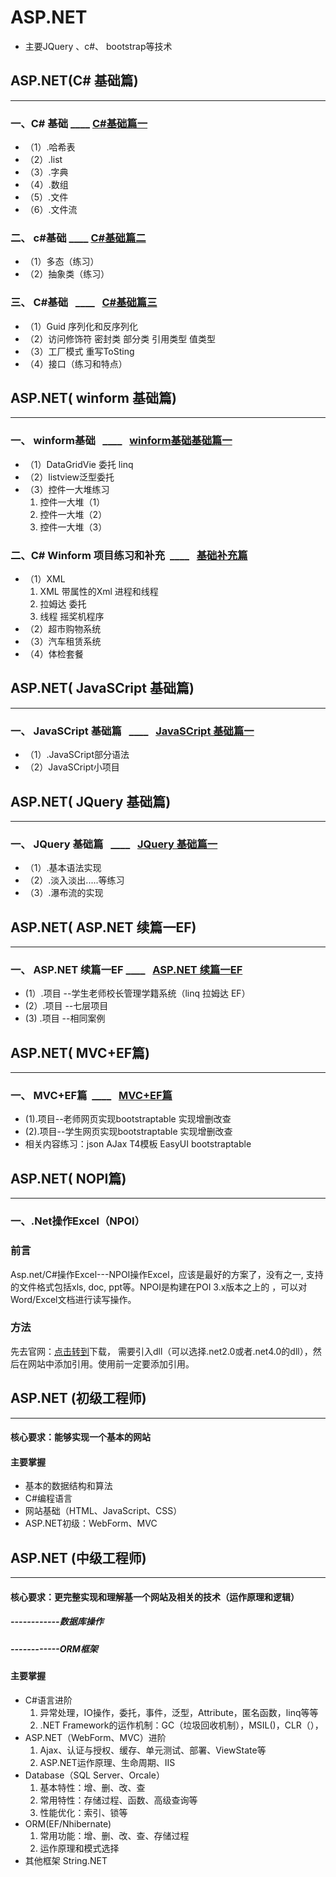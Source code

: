 # ASP.NET
 - 主要JQuery 、c#、 bootstrap等技术
## ASP.NET(C# 基础篇)
- - - - -
### 一、C# 基础   ____ [C#基础篇一](https://github.com/Sevenbaby1/ASP.NET/tree/master/ASP.NET%E5%9F%BA%E7%A1%80%E7%AF%87%E4%B8%80/MyProject1  "C#基础篇一链接" )
  * （1）.哈希表   
  * （2）.list 
  * （3）.字典  
  * （4）.数组 
  * （5）.文件 
  * （6）.文件流  
### 二、 c#基础   ____   [C#基础篇二](https://github.com/Sevenbaby1/ASP.NET/tree/master/ASP.NET%E5%9F%BA%E7%A1%80%E7%AF%87%E4%BA%8C/MyProject "C#基础篇二链接")  
   - （1）多态（练习）
   - （2）抽象类（练习）
### 三、 C#基础   ____   [C#基础篇三](https://github.com/Sevenbaby1/ASP.NET/tree/master/ASP.NET%E5%9F%BA%E7%A1%80%E7%AF%87%E4%B8%89 "C#基础篇三链接")
   - （1）Guid 序列化和反序列化
   - （2）访问修饰符 密封类  部分类 引用类型 值类型
   - （3）工厂模式 重写ToSting
   - （4）接口（练习和特点）
## ASP.NET( winform 基础篇)
- - - - - 
### 一、 winform基础   ____   [winform基础基础篇一](https://github.com/Sevenbaby1/ASP.NET/tree/master/WinForm%E5%9F%BA%E7%A1%80%E7%AF%87%E4%B8%80 "winform基础篇链接")

   - （1）DataGridVie 委托 linq
   - （2）listview泛型委托
   - （3）控件一大堆练习    
      1.  控件一大堆（1）
      2.  控件一大堆（2）
      3.  控件一大堆（3）
### 二、C# Winform 项目练习和补充  ____   [基础补充篇](https://github.com/Sevenbaby1/ASP.NET/tree/master/C%23%20Winform%20%E9%A1%B9%E7%9B%AE%E7%BB%83%E4%B9%A0%E5%92%8C%E8%A1%A5%E5%85%85 "基础补充篇]")
   - （1）XML
     1. XML  带属性的Xml  进程和线程
     2. 拉姆达 委托 
     3. 线程  摇奖机程序
   - （2）超市购物系统
   - （3）汽车租赁系统
   - （4）体检套餐
## ASP.NET( JavaSCript 基础篇)
- - - - -
### 一、 JavaSCript 基础篇   ____   [JavaSCript 基础篇一](https://github.com/Sevenbaby1/ASP.NET/tree/master/WinForm%E5%9F%BA%E7%A1%80%E7%AF%87%E4%B8%80 "JavaSCript 基础篇一链接")
   - （1）.JavaSCript部分语法
   - （2）JavaSCript小项目
## ASP.NET( JQuery 基础篇)
- - - - -
### 一、 JQuery 基础篇   ____   [JQuery 基础篇一](https://github.com/Sevenbaby1/ASP.NET/tree/master/WinForm%E5%9F%BA%E7%A1%80%E7%AF%87%E4%B8%80 "JQuery 基础篇一链接")

   - （1）.基本语法实现
   - （2）.淡入淡出.....等练习
   - （3）.瀑布流的实现
## ASP.NET( ASP.NET 续篇一EF)
- - - - -
### 一、 ASP.NET 续篇一EF ____   [ASP.NET 续篇一EF](https://github.com/Sevenbaby1/ASP.NET/tree/master/WinForm%E5%9F%BA%E7%A1%80%E7%AF%87%E4%B8%80 "ASP.NET 续篇一EF链接")
   - (1）.项目 --学生老师校长管理学籍系统（linq 拉姆达 EF）
   - (2）.项目 --七层项目
   - (3) .项目 --相同案例
## ASP.NET( MVC+EF篇)
- - - - -
### 一、 MVC+EF篇  ____   [MVC+EF篇](https://github.com/Sevenbaby1/ASP.NET/tree/master/WinForm%E5%9F%BA%E7%A1%80%E7%AF%87%E4%B8%80 "JQuery MVC+EF篇链接")
   - (1).项目--老师网页实现bootstraptable 实现增删改查
   - (2).项目--学生网页实现bootstraptable 实现增删改查
   - 相关内容练习：json  AJax  T4模板   EasyUI  bootstraptable 
## ASP.NET( NOPI篇)
----
### 一、.Net操作Excel（NPOI）
### 前言
  Asp.net/C#操作Excel---NPOI操作Excel，应该是最好的方案了，没有之一,
支持的文件格式包括xls, doc, ppt等。NPOI是构建在POI 3.x版本之上的
，可以对Word/Excel文档进行读写操作。
### 方法
先去官网：[点击转到](http://npoi.codeplex.com/ "NPOI")下载，
需要引入dll（可以选择.net2.0或者.net4.0的dll），然后在网站中添加引用。使用前一定要添加引用。
## ASP.NET (初级工程师)
- - - - -
#### 核心要求：能够实现一个基本的网站
#### 主要掌握
- 基本的数据结构和算法
- C#编程语言
- 网站基础（HTML、JavaScript、CSS）
- ASP.NET初级：WebForm、MVC
## ASP.NET (中级工程师)
- - - - -
#### 核心要求：更完整实现和理解基一个网站及相关的技术（运作原理和逻辑）
##### ------------数据库操作
##### ------------ORM框架
#### 主要掌握
- C#语言进阶  
   1.  异常处理，IO操作，委托，事件，泛型，Attribute，匿名函数，linq等等  
   2.  .NET Framework的运作机制：GC（垃圾回收机制），MSIL()，CLR（），  
- ASP.NET（WebForm、MVC）进阶
   1.  Ajax、认证与授权、缓存、单元测试、部署、ViewState等  
   2.  ASP.NET运作原理、生命周期、IIS 
- Database（SQL Server、Orcale）  
   1.  基本特性：增、删、改、查 
   2.  常用特性：存储过程、函数、高级查询等
   3.  性能优化：索引、锁等
- ORM(EF/Nhibernate)
   1.  常用功能：增、删、改、查、存储过程
   2.  运作原理和模式选择
- 其他框架 String.NET